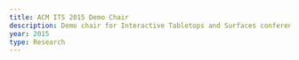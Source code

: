 ```yaml
---
title: ACM ITS 2015 Demo Chair
description: Demo chair for Interactive Tabletops and Surfaces conference 2015.
year: 2015
type: Research
---
```

